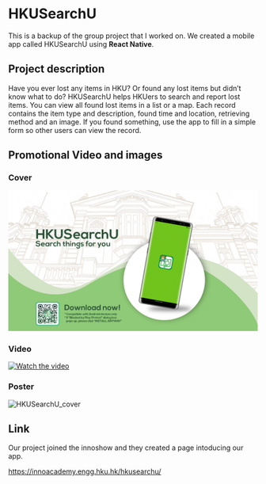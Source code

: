 # HKUSearchU
This is a backup of the group project that I worked on. We created a mobile app called HKUSearchU using **React Native**.
## Project description
Have you ever lost any items in HKU? Or found any lost items but didn’t know what to do? HKUSearchU helps HKUers to search and report lost items. You can view all found lost items in a list or a map. Each record contains the item type and description, found time and location, retrieving method and an image. If you found something, use the app to fill in a simple form so other users can view the record.

## Promotional Video and images
### Cover
<img src=HKUSearchU_cover.jpg width="800" alt="HKUSearchU_cover">

### Video
[![Watch the video](https://img.youtube.com/vi/4JN_op5bhcw/hqdefault.jpg)](https://youtu.be/4JN_op5bhcw)
  
### Poster
<img src=HKUSearchU_poster.jpg width="600" alt="HKUSearchU_cover">

## Link

Our project joined the innoshow and they created a page intoducing our app.

https://innoacademy.engg.hku.hk/hkusearchu/
